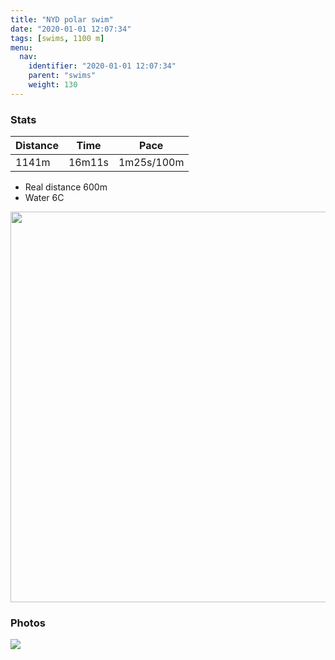 ```yaml
---
title: "NYD polar swim"
date: "2020-01-01 12:07:34"
tags: [swims, 1100 m]
menu:
  nav:
    identifier: "2020-01-01 12:07:34"
    parent: "swims"
    weight: 130
---
```


### Stats

| Distance | Time | Pace |
|----------|------|------|
|1141m|16m11s|1m25s/100m|

- Real distance 600m
- Water 6C

<img src='https://maps.googleapis.com/maps/api/staticmap?maptype=terrain&path=enc:gvjeItf_MQU_@[cAM^c@P_AVw@\b@cAyAqAi@Kz@\c@d@U]nBVcBDt@]d@LlBTp@Nv@Ru@hAgAe@QI}@Xq@f@f@y@~@Su@u@}AKx@\b@RcAPx@ZjBOSi@JVnAMv@d@X\j@m@KZe@JU&key=AIzaSyBPVQ_iynBzLujdhfLzy8Z-5zczbktE55k&size=800x800&scale=2&markers=color:yellow|label:S|53.47188,-2.29499&markers=color:green|label:F|53.47192,-2.2951100000000006' width='625' />

### Photos
<img src='https://dgtzuqphqg23d.cloudfront.net/Wv_G65LJXxk8zKBZZsF9uQZLi4yhru1yczM-8DMoMxI-576x768.jpg'>
